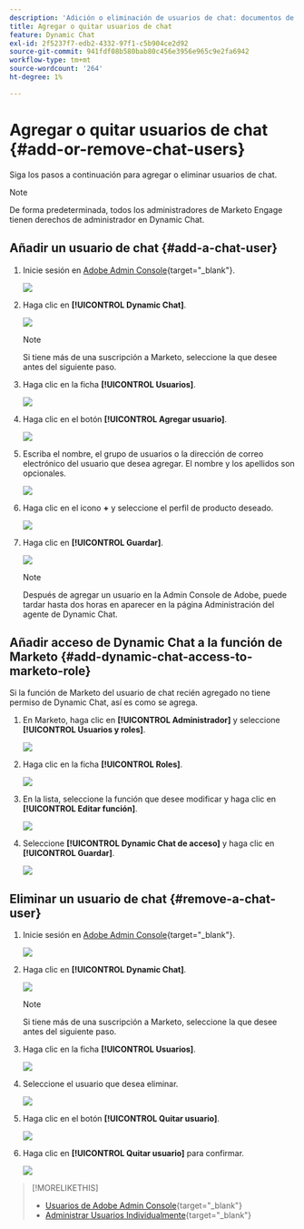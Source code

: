 ```yaml
---
description: 'Adición o eliminación de usuarios de chat: documentos de Marketo: documentación del producto'
title: Agregar o quitar usuarios de chat
feature: Dynamic Chat
exl-id: 2f5237f7-edb2-4332-97f1-c5b904ce2d92
source-git-commit: 941fdf08b580bab80c456e3956e965c9e2fa6942
workflow-type: tm+mt
source-wordcount: '264'
ht-degree: 1%

---
```


# Agregar o quitar usuarios de chat {#add-or-remove-chat-users}

Siga los pasos a continuación para agregar o eliminar usuarios de chat.

>[!NOTE]
>
>De forma predeterminada, todos los administradores de Marketo Engage tienen derechos de administrador en Dynamic Chat.

## Añadir un usuario de chat {#add-a-chat-user}

1. Inicie sesión en [Adobe Admin Console](https://adminconsole.adobe.com/){target="_blank"}.

   ![](assets/add-or-remove-chat-users-1.png)

1. Haga clic en **[!UICONTROL Dynamic Chat]**.

   ![](assets/add-or-remove-chat-users-2.png)

   >[!NOTE]
   >
   >Si tiene más de una suscripción a Marketo, seleccione la que desee antes del siguiente paso.

1. Haga clic en la ficha **[!UICONTROL Usuarios]**.

   ![](assets/add-or-remove-chat-users-3.png)

1. Haga clic en el botón **[!UICONTROL Agregar usuario]**.

   ![](assets/add-or-remove-chat-users-4.png)

1. Escriba el nombre, el grupo de usuarios o la dirección de correo electrónico del usuario que desea agregar. El nombre y los apellidos son opcionales.

   ![](assets/add-or-remove-chat-users-5.png)

1. Haga clic en el icono **+** y seleccione el perfil de producto deseado.

   ![](assets/add-or-remove-chat-users-6.png)

1. Haga clic en **[!UICONTROL Guardar]**.

   ![](assets/add-or-remove-chat-users-7.png)

   >[!NOTE]
   >
   >Después de agregar un usuario en la Admin Console de Adobe, puede tardar hasta dos horas en aparecer en la página Administración del agente de Dynamic Chat.

## Añadir acceso de Dynamic Chat a la función de Marketo {#add-dynamic-chat-access-to-marketo-role}

Si la función de Marketo del usuario de chat recién agregado no tiene permiso de Dynamic Chat, así es como se agrega.

1. En Marketo, haga clic en **[!UICONTROL Administrador]** y seleccione **[!UICONTROL Usuarios y roles]**.

   ![](assets/add-or-remove-chat-users-8.png)

1. Haga clic en la ficha **[!UICONTROL Roles]**.

   ![](assets/add-or-remove-chat-users-9.png)

1. En la lista, seleccione la función que desee modificar y haga clic en **[!UICONTROL Editar función]**.

   ![](assets/add-or-remove-chat-users-10.png)

1. Seleccione **[!UICONTROL Dynamic Chat de acceso]** y haga clic en **[!UICONTROL Guardar]**.

   ![](assets/add-or-remove-chat-users-11.png)

## Eliminar un usuario de chat {#remove-a-chat-user}

1. Inicie sesión en [Adobe Admin Console](https://adminconsole.adobe.com/){target="_blank"}.

   ![](assets/add-or-remove-chat-users-12.png)

1. Haga clic en **[!UICONTROL Dynamic Chat]**.

   ![](assets/add-or-remove-chat-users-13.png)

   >[!NOTE]
   >
   >Si tiene más de una suscripción a Marketo, seleccione la que desee antes del siguiente paso.

1. Haga clic en la ficha **[!UICONTROL Usuarios]**.

   ![](assets/add-or-remove-chat-users-14.png)

1. Seleccione el usuario que desea eliminar.

   ![](assets/add-or-remove-chat-users-15.png)

1. Haga clic en el botón **[!UICONTROL Quitar usuario]**.

   ![](assets/add-or-remove-chat-users-16.png)

1. Haga clic en **[!UICONTROL Quitar usuario]** para confirmar.

   ![](assets/add-or-remove-chat-users-17.png)

>[!MORELIKETHIS]
>
>* [Usuarios de Adobe Admin Console](https://helpx.adobe.com/es/enterprise/using/users.html){target="_blank"}
>* [Administrar Usuarios Individualmente](https://helpx.adobe.com/enterprise/using/manage-users-individually.html){target="_blank"}
